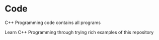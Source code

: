 <h1>Code</h1>
<p>C++ Programming code contains all programs </p>
<p>Learn C++ Programming through trying rich examples of this repository</p>
